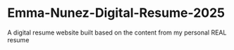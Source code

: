 # Emma-Nunez-Digital-Resume-2025
A digital resume website built based on the content from my personal REAL resume
